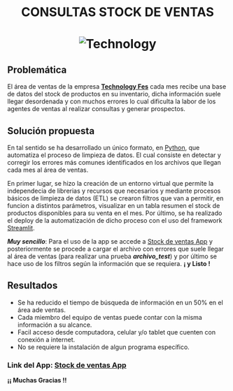# <p align="center">**CONSULTAS STOCK DE VENTAS**<p> <h1 align="center">![Technology](https://github.com/Yoelcaro14/Stock-ventas-TechnologyFess/blob/main/TechFs.PNG)</h1>

## Problemática

El área de ventas de la empresa **[Technology Fes](https://technologyfes.com/)** cada mes recibe una base de datos del stock de productos en su inventario, 
dicha información suele llegar desordenada y con muchos errores lo cual dificulta la labor de los agentes de ventas al realizar consultas y generar prospectos.

## Solución propuesta

En tal sentido se ha desarrollado un único formato, en [Python](https://www.python.org/), que automatiza el proceso de limpieza de datos. El cual consiste en
detectar y corregir los errores más comunes identificados en los archivos que llegan cada mes al área de ventas.

En primer lugar, se hizo la creación de un entorno virtual que permite la independecia de librerias y recursos que necesarios y mediante procesos básicos de limpieza de datos (ETL) se crearon filtros que van a permitir, en funcion a distintos parámetros, visualizar en un tabla resumen el stock de productos disponibles para su venta en el mes. Por último, se ha realizado el deploy de la automatización de dicho proceso con el uso del framework [Streamlit](https://streamlit.io/).

 ***Muy sencillo***: Para el uso de la app se accede a [Stock de ventas App](https://yoelcaro14-consultas--laptos-app-9tn4pr.streamlit.app/) y posteriormente se procede a cargar el archivo con errores que suele llegar al área de ventas (para realizar una prueba ***archivo_test***) y por último se hace uso de los filtros según la información que se requiera. **¡ y Listo !**

## Resultados

 * Se ha reducido el tiempo de búsqueda de información en un 50% en el área ade ventas.
 * Cada miembro del equipo de ventas puede contar con la misma información a su alcance.
 * Facil acceso desde computadora, celular y/o tablet que cuenten con conexión a internet.
 * No se requiere la instalación de algun programa específico.
 
  ### **Link del App**:  [Stock de ventas App](https://yoelcaro14-consultas--laptos-app-9tn4pr.streamlit.app/)
  
**¡¡ Muchas Gracias !!**
  
